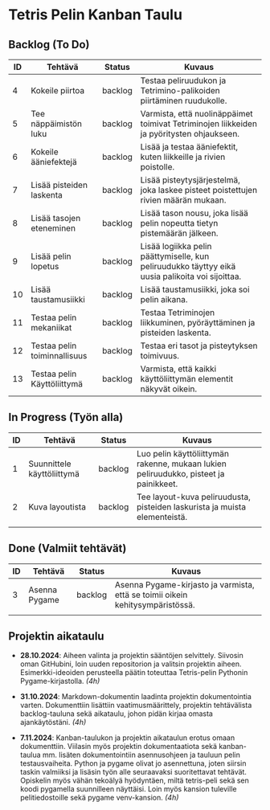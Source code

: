 # Tetris Pelin Kanban Taulu

## Backlog (To Do)

| ID  | Tehtävä                    | Status   | Kuvaus                                                                                  |
|-----|-----------------------------|----------|----------------------------------------------------------------------------------------|
| 4   | Kokeile piirtoa             | backlog  | Testaa peliruudukon ja Tetrimino-palikoiden piirtäminen ruudukolle.                    |
| 5   | Tee näppäimistön luku       | backlog  | Varmista, että nuolinäppäimet toimivat Tetriminojen liikkeiden ja pyöritysten ohjaukseen. |
| 6   | Kokeile ääniefektejä        | backlog  | Lisää ja testaa ääniefektit, kuten liikkeille ja rivien poistolle.                     |
| 7   | Lisää pisteiden laskenta    | backlog  | Lisää pisteytysjärjestelmä, joka laskee pisteet poistettujen rivien määrän mukaan.     |
| 8   | Lisää tasojen eteneminen    | backlog  | Lisää tason nousu, joka lisää pelin nopeutta tietyn pistemäärän jälkeen.               |
| 9   | Lisää pelin lopetus         | backlog  | Lisää logiikka pelin päättymiselle, kun peliruudukko täyttyy eikä uusia palikoita voi sijoittaa. |
| 10  | Lisää taustamusiikki        | backlog  | Lisää taustamusiikki, joka soi pelin aikana.                                           |
| 11  | Testaa pelin mekaniikat     | backlog  | Testaa Tetriminojen liikkuminen, pyöräyttäminen ja pisteiden laskenta.                 |
| 12  | Testaa pelin toiminnallisuus| backlog  | Testaa eri tasot ja pisteytyksen toimivuus.                                            |
| 13  | Testaa pelin Käyttöliittymä | backlog  | Varmista, että kaikki käyttöliittymän elementit näkyvät oikein.                        |


## In Progress (Työn alla)

| ID  | Tehtävä                    | Status     | Kuvaus                                                                                  |
|-----|-----------------------------|------------|----------------------------------------------------------------------------------------|
| 1   | Suunnittele käyttöliittymä  | backlog  | Luo pelin käyttöliittymän rakenne, mukaan lukien peliruudukko, pisteet ja painikkeet.  |
| 2   | Kuva layoutista             | backlog  | Tee layout-kuva peliruudusta, pisteiden laskurista ja muista elementeistä.             |
|     |                             |            |                                                                                         |

## Done (Valmiit tehtävät)

| ID  | Tehtävä                    | Status     | Kuvaus                                                                                  |
|-----|-----------------------------|------------|----------------------------------------------------------------------------------------|
| 3   | Asenna Pygame               | backlog  | Asenna Pygame-kirjasto ja varmista, että se toimii oikein kehitysympäristössä.         |
|     |                             |            |                                                                                         |

## Projektin aikataulu

- **28.10.2024**: Aiheen valinta ja projektin sääntöjen selvittely. Siivosin oman GitHubini, loin uuden repositorion ja valitsin projektin aiheen. Esimerkki-ideoiden perusteella päätin toteuttaa Tetris-pelin Pythonin Pygame-kirjastolla. *(4h)*

- **31.10.2024**: Markdown-dokumentin laadinta projektin dokumentointia varten. Dokumenttiin lisättiin vaatimusmäärittely, projektin tehtävälista backlog-tauluna sekä aikataulu, johon pidän kirjaa omasta ajankäytöstäni. *(4h)*

- **7.11.2024**: Kanban-taulukon ja projektin aikataulun erotus omaan dokumenttiin. Viilasin myös projektin dokumentaatiota sekä kanban-taulua mm. lisäten dokumentointiin asennusohjeen ja tauluun pelin testausvaiheita. Python ja pygame olivat jo asennettuna, joten siirsin taskin valmiiksi ja lisäsin työn alle seuraavaksi suoritettavat tehtävät. Opiskelin myös vähän tekoälyä hyödyntäen, miltä tetris-peli sekä sen koodi pygamella suunnilleen näyttäisi. Loin myös kansion tuleville pelitiedostoille sekä pygame venv-kansion. *(4h)*
